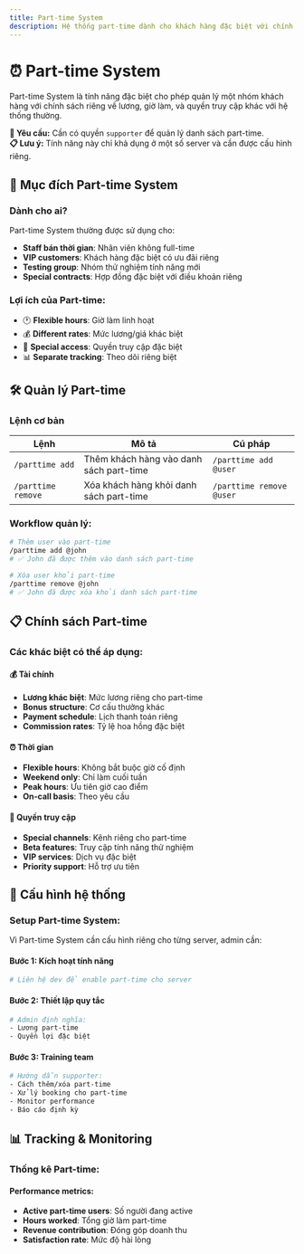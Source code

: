 ```yaml
---
title: Part-time System
description: Hệ thống part-time dành cho khách hàng đặc biệt với chính sách riêng về lương và quyền truy cập
---
```


# ⏰ Part-time System

Part-time System là tính năng đặc biệt cho phép quản lý một nhóm khách hàng với chính sách riêng về lương, giờ làm, và quyền truy cập khác với hệ thống thường.

<div className="callout callout-info">
  <strong>🔐 Yêu cầu:</strong> Cần có quyền <code>supporter</code> để quản lý danh sách part-time.
</div>

<div className="callout callout-warning">
  <strong>📋 Lưu ý:</strong> Tính năng này chỉ khả dụng ở một số server và cần được cấu hình riêng.
</div>

## 🎯 Mục đích Part-time System

### Dành cho ai?

Part-time System thường được sử dụng cho:

- **Staff bán thời gian**: Nhân viên không full-time
- **VIP customers**: Khách hàng đặc biệt có ưu đãi riêng
- **Testing group**: Nhóm thử nghiệm tính năng mới
- **Special contracts**: Hợp đồng đặc biệt với điều khoản riêng

### Lợi ích của Part-time:

- 🕐 **Flexible hours**: Giờ làm linh hoạt
- 💰 **Different rates**: Mức lương/giá khác biệt  
- 🎯 **Special access**: Quyền truy cập đặc biệt
- 📊 **Separate tracking**: Theo dõi riêng biệt

## 🛠️ Quản lý Part-time

### Lệnh cơ bản

<table className="command-table">
  <thead>
    <tr>
      <th>Lệnh</th>
      <th>Mô tả</th>
      <th>Cú pháp</th>
    </tr>
  </thead>
  <tbody>
    <tr>
      <td><code>/parttime add</code></td>
      <td>Thêm khách hàng vào danh sách part-time</td>
      <td><code>/parttime add @user</code></td>
    </tr>
    <tr>
      <td><code>/parttime remove</code></td>
      <td>Xóa khách hàng khỏi danh sách part-time</td>
      <td><code>/parttime remove @user</code></td>
    </tr>
  </tbody>
</table>

### Workflow quản lý:

```bash
# Thêm user vào part-time
/parttime add @john
# ✅ John đã được thêm vào danh sách part-time

# Xóa user khỏi part-time  
/parttime remove @john
# ✅ John đã được xóa khỏi danh sách part-time
```

## 📋 Chính sách Part-time

### Các khác biệt có thể áp dụng:

#### 💰 Tài chính
- **Lương khác biệt**: Mức lương riêng cho part-time
- **Bonus structure**: Cơ cấu thưởng khác
- **Payment schedule**: Lịch thanh toán riêng
- **Commission rates**: Tỷ lệ hoa hồng đặc biệt

#### ⏰ Thời gian
- **Flexible hours**: Không bắt buộc giờ cố định
- **Weekend only**: Chỉ làm cuối tuần
- **Peak hours**: Ưu tiên giờ cao điểm
- **On-call basis**: Theo yêu cầu

#### 🎯 Quyền truy cập
- **Special channels**: Kênh riêng cho part-time
- **Beta features**: Truy cập tính năng thử nghiệm
- **VIP services**: Dịch vụ đặc biệt
- **Priority support**: Hỗ trợ ưu tiên

## 🔧 Cấu hình hệ thống

### Setup Part-time System:

Vì Part-time System cần cấu hình riêng cho từng server, admin cần:

#### Bước 1: Kích hoạt tính năng
```bash
# Liên hệ dev để enable part-time cho server
```

#### Bước 2: Thiết lập quy tắc
```bash
# Admin định nghĩa:
- Lương part-time
- Quyền lợi đặc biệt
```

#### Bước 3: Training team
```bash
# Hướng dẫn supporter:
- Cách thêm/xóa part-time
- Xử lý booking cho part-time
- Monitor performance
- Báo cáo định kỳ
```

## 📊 Tracking & Monitoring

### Thống kê Part-time:

#### Performance metrics:
- **Active part-time users**: Số người đang active
- **Hours worked**: Tổng giờ làm part-time
- **Revenue contribution**: Đóng góp doanh thu
- **Satisfaction rate**: Mức độ hài lòng
